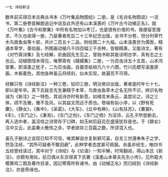     一七 诗经新注 

   数年前买得日本古典丛书本《万叶集品物图绘》二册，是《毛诗名物图说》一流书，第二册卷首解题追记中说及此外还有山本溪愚的《万叶古今动植正名》，就《万叶集》《古今和歌集》中所有名物加以考订，也是很有价值的书。我便留意搜求，不久也收得一册，乃是著者死后二十三年纪念出版，全书不分卷，但分列草竹木鸟兽鱼虫等十部，共计二百五十二品，附绘图二十九幅。山本溪愚世为儒医，精通本草学，善绘画，所图画动植凡千四百幅三千余种，皆极精美，又能诗文，著有《对竹斋诗集》及七经解，俞曲园先生见之，曾贻书称其能诠明古学，真有志之士也云。动植图惜未得见，唯寒斋有《蠕蠕集》二册，一为百虫诗五十五首，山本鸿堂著，即溪愚之犹子，二为百虫画，自蚕至蚯蚓凡六十六图，竹川氏模写溪愚原画，木板着色，其他各种虽云将续刻，似未实现，故遍觅不可得。

   经解只有《诗经新注》一种三卷，铅印三册，明治癸卯出版，著者是时年七十七，即以是年卒。真下氏跋言先生兼精于本草，鸟兽虫鱼草木之名无所不识，辨识名物诚为《新注》之一特色，其说诗亦时有新意，如绪言末条云，盖尝论之，诗之三体，颂不及雅，雅不及风，以其益文而远于质也。卷端有拟小序，以《野有死麇》，《静女》，《桑中》，《采葛》，《大车》，《丘中有麻》，《山有扶苏》，《褰裳》，《丰》，《东门之》，《溱洧》，《东门之枌》，《东门之杨》为淫诗，云孔子所尝删去，再入选中者，盖淫哇之诗常存于口碑，如玉树后庭花在盛唐犹存是也。于《静女》注中又云，此盖秦火散佚之余，学者欲存三百篇之数，所谬混入也。

   虽孔子删诗之说现已知不可信，唯其解说亦复新颖可喜，自言三世遵奉朱子之学，然及注经，“其所可疑者不敢回避”，此种学者态度甚可佩服。余虽非经生，唯四书五经曾经读过，其中对于《诗经》与《论语》一知半解，时常翻阅，得山本氏《新注》，亦颇有用处。前日偶从东京得真下氏著《溪愚山本章夫先生小传》，见所载犬樱黄鸡二图及著作目录，因记寒斋所有诸书，由《动植正名》而归结到《诗经新注》，亦是奇缘也。

